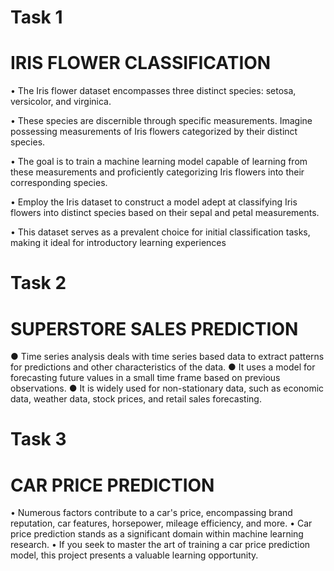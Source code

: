 # Task 1
# IRIS FLOWER CLASSIFICATION
• The Iris flower dataset encompasses three distinct species: setosa, versicolor, 
and virginica.   

• These species are discernible through specific measurements. Imagine 
possessing measurements of Iris flowers categorized by their distinct species.

• The goal is to train a machine learning model capable of learning from these 
measurements and proficiently categorizing Iris flowers into their corresponding 
species.

• Employ the Iris dataset to construct a model adept at classifying Iris flowers into 
distinct species based on their sepal and petal measurements.

• This dataset serves as a prevalent choice for initial classification tasks, making it 
ideal for introductory learning experiences
# Task 2
# SUPERSTORE SALES PREDICTION
● Time series analysis deals with time series based data to extract patterns for 
predictions and other characteristics of the data.
● It uses a model for forecasting future values in a small time frame based on 
previous observations.
● It is widely used for non-stationary data, such as economic data, weather 
data, stock prices, and retail sales forecasting.
# Task 3
# CAR PRICE PREDICTION
• Numerous factors contribute to a car's price, encompassing brand reputation, 
car features, horsepower, mileage efficiency, and more. 
• Car price prediction stands as a significant domain within machine learning 
research.
• If you seek to master the art of training a car price prediction model, this 
project presents a valuable learning opportunity.
